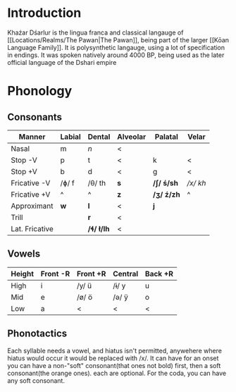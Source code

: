 # Introduction
Khaźar Dśarlur is the lingua franca and classical langauge of [[Locations/Realms/The Pawan|The Pawan]], being part of the larger [[Kōan Language Family]]. It is polysynthetic langauge, using a lot of specification in endings.
It was spoken natively around 4000 BP, being used as the later official language of the Dshari empire
# Phonology
## Consonants

| Manner | Labial | Dental | Alveolar | Palatal | Velar |
| -- | -- | -- | -- | -- | -- |
| Nasal | m | *n* |<|
| Stop -V | p | t |<| k |<|
| Stop +V | b | d |<| g |<|
| Fricative -V | /ɸ/ f | /θ/ th | **s** | **/ʃ/ ś/sh** | */x/ kh* |
| Fricative +V |^|^| **z** | **/ʒ/ ź/zh** |^|
| Approximant | **w** | **l** |<| **j** |
| Trill | | **r** |<|
| Lat. Fricative | | **/ɬ/ ł/lh** |<|
## Vowels

| Height | Front -R | Front +R | Central | Back +R |
| -- | -- | -- | -- | -- |
| High | i | /y/ ü | /ɨ/ y | u |
| Mid | e | /ø/ ö | /ə/ ÿ | o |
| Low | a |<|<|<|
## Phonotactics
Each syllable needs a vowel, and hiatus isn't permitted, anywehere where hiatus would occur it would be replaced with /x/. It can have for an onset you can have a non-"soft" consonant(that ones not bold) first, then a soft consonant(the orange ones). each are optional. For the coda, you can have any soft consonant.